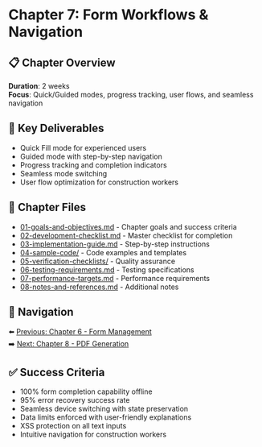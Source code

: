 # Chapter 7: Form Workflows & Navigation

## 📋 Chapter Overview

**Duration**: 2 weeks  
**Focus**: Quick/Guided modes, progress tracking, user flows, and seamless navigation

## 🎯 Key Deliverables

- Quick Fill mode for experienced users
- Guided mode with step-by-step navigation
- Progress tracking and completion indicators
- Seamless mode switching
- User flow optimization for construction workers

## 📁 Chapter Files

- [01-goals-and-objectives.md](./01-goals-and-objectives.md) - Chapter goals and success criteria
- [02-development-checklist.md](./02-development-checklist.md) - Master checklist for completion
- [03-implementation-guide.md](./03-implementation-guide.md) - Step-by-step instructions
- [04-sample-code/](./04-sample-code/) - Code examples and templates
- [05-verification-checklists/](./05-verification-checklists/) - Quality assurance
- [06-testing-requirements.md](./06-testing-requirements.md) - Testing specifications
- [07-performance-targets.md](./07-performance-targets.md) - Performance requirements
- [08-notes-and-references.md](./08-notes-and-references.md) - Additional notes

## 🔗 Navigation

⬅️ [Previous: Chapter 6 - Form Management](../chapter-06-form-management/README.md)  
➡️ [Next: Chapter 8 - PDF Generation](../chapter-08-pdf-generation/README.md)

## ✅ Success Criteria

- 100% form completion capability offline
- 95% error recovery success rate
- Seamless device switching with state preservation
- Data limits enforced with user-friendly explanations
- XSS protection on all text inputs
- Intuitive navigation for construction workers

